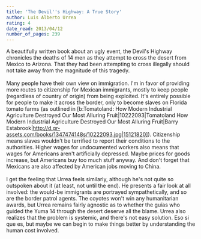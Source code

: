 ```yaml
---
title: 'The Devil''s Highway: A True Story'
author: Luis Alberto Urrea
rating: 4
date_read: 2013/04/12
number_of_pages: 239
---
```


A beautifully written book about an ugly event, the Devil's Highway chronicles the deaths of 14 men as they attempt to cross the desert from Mexico to Arizona. That they had been attempting to cross illegally should not take away from the magnitude of this tragedy.<br/><br/>Many people have their own view on immigration. I'm in favor of providing more routes to citizenship for Mexican immigrants, mostly to keep people (regardless of country of origin) from being exploited. It's entirely possible for people to make it across the border, only to become slaves on Florida tomato farms (as outlined in [b:Tomatoland: How Modern Industrial Agriculture Destroyed Our Most Alluring Fruit|10222093|Tomatoland  How Modern Industrial Agriculture Destroyed Our Most Alluring Fruit|Barry Estabrook|http://d.gr-assets.com/books/1347474148s/10222093.jpg|15121820]). Citizenship means slaves wouldn't be terrified to report their conditions to the authorities. Higher wages for undocumented workers also means that wages for Americans aren't artificially depressed. Maybe prices for goods increase, but Americans buy too much stuff anyway. And don't forget that Mexicans are also affected by American jobs moving to China.<br/><br/>I get the feeling that Urrea feels similarly, although he's not quite so outspoken about it (at least, not until the end). He presents a fair look at all involved: the would-be immigrants are portrayed sympathetically, and so are the border patrol agents. The coyotes won't win any humanitarian awards, but Urrea remains fairly agnostic as to whether the guías who guided the Yuma 14 through the desert deserve all the blame. Urrea also realizes that the problem is systemic, and there's not easy solution. Eso si que es, but maybe we can begin to make things better by understanding the human cost involved.